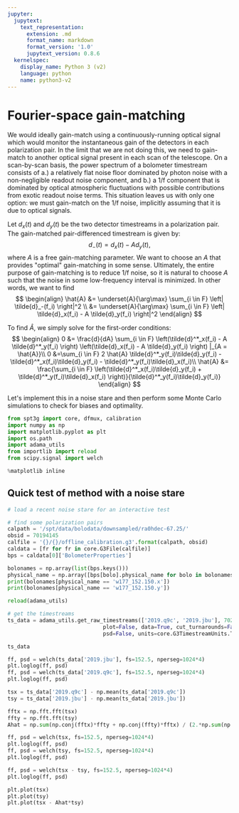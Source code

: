 ```yaml
---
jupyter:
  jupytext:
    text_representation:
      extension: .md
      format_name: markdown
      format_version: '1.0'
      jupytext_version: 0.8.6
  kernelspec:
    display_name: Python 3 (v2)
    language: python
    name: python3-v2
---
```


# Fourier-space gain-matching
We would ideally gain-match using a continuously-running optical signal which would monitor the instantaneous gain of the detectors in each polarization pair. In the limit that we are not doing this, we need to gain-match to another optical signal present in each scan of the telescope. On a scan-by-scan basis, the power spectrum of a bolometer timestream consists of a.) a relatively flat noise floor dominated by photon noise with a non-negligible readout noise component, and b.) a 1/f component that is dominated by optical atmospheric fluctuations with possible contributions from exotic readout noise terms. This situation leaves us with only one option: we must gain-match on the 1/f noise, implicitly assuming that it is due to optical signals.

Let $d_x(t)$ and $d_y(t)$ be the two detector timestreams in a polarization pair. The gain-matched pair-differenced timestream is given by:
$$
d_-(t) = d_x(t) - Ad_y(t),
$$
where $A$ is a free gain-matching parameter. We want to choose an $A$ that provides "optimal" gain-matching in some sense. Ultimately, the entire purpose of gain-matching is to reduce 1/f noise, so it is natural to choose $A$ such that the noise in some low-frequency interval is minimized. In other words, we want to find
$$
\begin{align}
\hat{A} &= \underset{A}{\arg\max} \sum_{i \in F} \left| \tilde{d}_-(f_i) \right|^2 \\
&= \underset{A}{\arg\max} \sum_{i \in F} \left| \tilde{d}_x(f_i) - A \tilde{d}_y(f_i) \right|^2
\end{align}
$$

To find $\hat{A}$, we simply solve for the first-order conditions:
$$
\begin{align}
0 &= \frac{d}{dA}  \sum_{i \in F} \left(\tilde{d}^*_x(f_i) - A \tilde{d}^*_y(f_i) \right) \left(\tilde{d}_x(f_i) - A \tilde{d}_y(f_i) \right) |_{A = \hat{A}}\\
0 &=\sum_{i \in F} 2 \hat{A} \tilde{d}^*_y(f_i)\tilde{d}_y(f_i) - \tilde{d}^*_x(f_i)\tilde{d}_y(f_i) - \tilde{d}^*_y(f_i)\tilde{d}_x(f_i)\\
\hat{A} &= \frac{\sum_{i \in F} \left(\tilde{d}^*_x(f_i)\tilde{d}_y(f_i) + \tilde{d}^*_y(f_i)\tilde{d}_x(f_i) \right)}{\tilde{d}^*_y(f_i)\tilde{d}_y(f_i)}
\end{align}
$$

Let's implement this in a noise stare and then perform some Monte Carlo simulations to check for biases and optimality.

```python
from spt3g import core, dfmux, calibration
import numpy as np
import matplotlib.pyplot as plt
import os.path
import adama_utils
from importlib import reload
from scipy.signal import welch

%matplotlib inline
```

## Quick test of method with a noise stare

```python
# load a recent noise stare for an interactive test

# find some polarization pairs
calpath = '/spt/data/bolodata/downsampled/ra0hdec-67.25/'
obsid = 70194145
calfile = '{}/{}/offline_calibration.g3'.format(calpath, obsid)
caldata = [fr for fr in core.G3File(calfile)]
bps = caldata[0]['BolometerProperties']

bolonames = np.array(list(bps.keys()))
physical_name = np.array([bps[bolo].physical_name for bolo in bolonames])
print(bolonames[physical_name == 'w177_152.150.x'])
print(bolonames[physical_name == 'w177_152.150.y'])
```

```python
reload(adama_utils)
```

```python
# get the timestreams
ts_data = adama_utils.get_raw_timestreams(['2019.q9c', '2019.jbu'], 70252900, file_name='0000.g3', scan_num=[3],
                              plot=False, data=True, cut_turnarounds=False,
                              psd=False, units=core.G3TimestreamUnits.Tcmb)
```

```python
ts_data
```

```python
ff, psd = welch(ts_data['2019.jbu'], fs=152.5, nperseg=1024*4)
plt.loglog(ff, psd)
ff, psd = welch(ts_data['2019.q9c'], fs=152.5, nperseg=1024*4)
plt.loglog(ff, psd)
```

```python
tsx = ts_data['2019.q9c'] - np.mean(ts_data['2019.q9c'])
tsy = ts_data['2019.jbu'] - np.mean(ts_data['2019.jbu'])
```

```python
fftx = np.fft.fft(tsx)
ffty = np.fft.fft(tsy)
Ahat = np.sum(np.conj(fftx)*ffty + np.conj(ffty)*fftx) / (2.*np.sum(np.abs(ffty)**2.))
```

```python
ff, psd = welch(tsx, fs=152.5, nperseg=1024*4)
plt.loglog(ff, psd)
ff, psd = welch(tsy, fs=152.5, nperseg=1024*4)
plt.loglog(ff, psd)

ff, psd = welch(tsx - tsy, fs=152.5, nperseg=1024*4)
plt.loglog(ff, psd)
```

```python
plt.plot(tsx)
plt.plot(tsy)
plt.plot(tsx - Ahat*tsy)
```

```python

```
